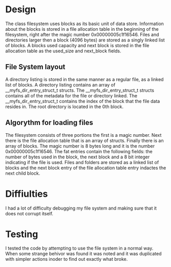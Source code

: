 # Design
The class filesystem uses blocks as its basic unit of data store. Information about the blocks is stored in a file allocation table in the beginning of the filesystem, right after the magic number 0x00000005c1f16546. Files and directories larger then a block (4096 bytes) are stored as a singly linked list of blocks. A blocks used capacity and next block is stored in the file allocation table as the used_size and next_block fields.
## File System layout
A directory listing is stored in the same manner as a regular file, as a linked list of blocks. A directory listing contains an array of __myfs_dir_entry_struct_t structs. The __myfs_dir_entry_struct_t structs contains all of the metadata for the file or directory linked. The __myfs_dir_entry_struct_t contains the index of the block that the file data resides in. The root directory is located in the 0th block.
## Algorythm for loading files


The filesystem consists of three portions the first is a magic number. Next there is the file allocation table that is an 
array of structs. Finally there is an array of blocks. The magic number is 8 bytes long and it is the number 0x00000005c1f16546.
The fat entries contain the following fields: the number of bytes used in the block, the next block and a 8 bit integer indicating if
the file is used. Files and folders are stored as a linked list of blocks and the next block entry of the file allocation table entry indactes
the next child block. 
# Diffiulties
I had a lot of difficulty debugging my file system and making sure that it does not corrupt itself.
# Testing
I tested the code by attempting to use the file system in a normal way. When some strange behivor was found it was noted and it was duplicated with simpler actions inoder to find out exactly what broke.
